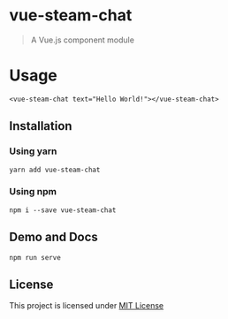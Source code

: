 # vue-steam-chat

> A Vue.js component module

# Usage

    <vue-steam-chat text="Hello World!"></vue-steam-chat>

## Installation

### Using yarn

`yarn add vue-steam-chat`

### Using npm

`npm i --save vue-steam-chat`

## Demo and Docs

`npm run serve`

## License

This project is licensed under [MIT License](http://en.wikipedia.org/wiki/MIT_License)
